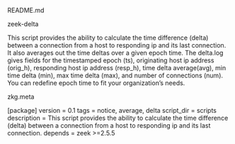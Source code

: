README.md

zeek-delta

This script provides the ability to calculate the time difference (delta) between a connection from a host to responding ip and its last connection. It also averages out the time deltas over a given epoch time. The delta.log gives fields for the timestamped epoch (ts), originating host ip address (orig_h), responding host ip address (resp_h), time delta average(avg), min time delta (min), max time delta (max), and number of connections (num).
You can redefine epoch time to fit your organization’s needs.

zkg.meta

[package]
version = 0.1
tags = notice, average, delta 
script_dir = scripts
description = This script provides the ability to calculate the time difference (delta) between a connection from a host to responding ip and its last connection.
depends =
	zeek >=2.5.5
